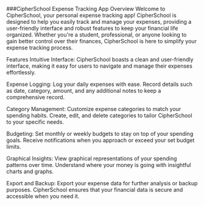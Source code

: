 ###CipherSchool Expense Tracking App
Overview
Welcome to CipherSchool, your personal expense tracking app! CipherSchool is designed to help you easily track and manage your expenses, providing a user-friendly interface and robust features to keep your financial life organized. Whether you're a student, professional, or anyone looking to gain better control over their finances, CipherSchool is here to simplify your expense tracking process.

Features
Intuitive Interface: CipherSchool boasts a clean and user-friendly interface, making it easy for users to navigate and manage their expenses effortlessly.

Expense Logging: Log your daily expenses with ease. Record details such as date, category, amount, and any additional notes to keep a comprehensive record.

Category Management: Customize expense categories to match your spending habits. Create, edit, and delete categories to tailor CipherSchool to your specific needs.

Budgeting: Set monthly or weekly budgets to stay on top of your spending goals. Receive notifications when you approach or exceed your set budget limits.

Graphical Insights: View graphical representations of your spending patterns over time. Understand where your money is going with insightful charts and graphs.

Export and Backup: Export your expense data for further analysis or backup purposes. CipherSchool ensures that your financial data is secure and accessible when you need it.
